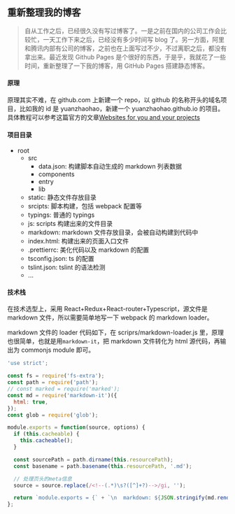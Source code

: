 <!--
date: 2019-05-25
title: 重新整理我的博客
description: 自从工作之后，已经很久没有写过博客了。一是之前在国内的公司工作会比较忙，一天工作下来之后，已经没有多少时间写blog了。另一方面，阿里和腾讯内部有公司的博客，之前也在上面写过不少，不过离职之后，都没有拿出来。最近发现Github Pages是个很好的东西，于是乎，我就花了一些时间，重新整理了一下我的博客，用GitHub Pages搭建静态博客。
-->

## 重新整理我的博客

> 自从工作之后，已经很久没有写过博客了。一是之前在国内的公司工作会比较忙，一天工作下来之后，已经没有多少时间写 blog 了。另一方面，阿里和腾讯内部有公司的博客，之前也在上面写过不少，不过离职之后，都没有拿出来。最近发现 Github Pages 是个很好的东西，于是乎，我就花了一些时间，重新整理了一下我的博客，用 GitHub Pages 搭建静态博客。

#### 原理

原理其实不难，在 github.com 上新建一个 repo，以 github 的名称开头的域名项目，比如我的 id 是 yuanzhaohao，新建一个 yuanzhaohao.github.io 的项目。具体教程可以参考这篇官方的文章[Websites for you and your projects](https://pages.github.com/)

#### 项目目录

- root
  - src
    - data.json: 构建脚本自动生成的 markdown 列表数据
    - components
    - entry
    - lib
  - static: 静态文件存放目录
  - srcipts: 脚本构建，包括 webpack 配置等
  - typings: 普通的 typings
  - js: scripts 构建出来的文件目录
  - markdown: markdown 文件存放目录，会被自动构建到代码中
  - index.html: 构建出来的页面入口文件
  - .prettierrc: 美化代码以及 markdown 的配置
  - tsconfig.json: ts 的配置
  - tslint.json: tslint 的语法检测
  - ...

#### 技术栈

在技术选型上，采用 React+Redux+React-router+Typescript，源文件是 markdown 文件，所以需要简单地写一下 webpack 的 markdown loader。

markdown 文件的 loader 代码如下，在 scriprs/markdown-loader.js 里，原理也很简单，也就是用`markdown-it`，把 markdown 文件转化为 html 源代码，再输出为 commonjs module 即可。

```js
'use strict';

const fs = require('fs-extra');
const path = require('path');
// const marked = require('marked');
const md = require('markdown-it')({
  html: true,
});
const glob = require('glob');

module.exports = function(source, options) {
  if (this.cacheable) {
    this.cacheable();
  }

  const sourcePath = path.dirname(this.resourcePath);
  const basename = path.basename(this.resourcePath, '.md');

  // 处理页头的meta信息
  source = source.replace(/<!--(.*)\s?([^]+?)-->/gi, '');

  return `module.exports = {` + `\n  markdown: ${JSON.stringify(md.render(source))},` + `};`;
};
```
